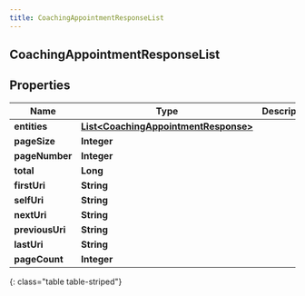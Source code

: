 ```yaml
---
title: CoachingAppointmentResponseList
---
```


## CoachingAppointmentResponseList

## Properties

| Name            | Type                                                                                               | Description | Notes      |
| --------------- | -------------------------------------------------------------------------------------------------- | ----------- | ---------- |
| **entities**    | <!----><!---->[**List&lt;CoachingAppointmentResponse&gt;**](CoachingAppointmentResponse.md)<!----> |             | [optional] |
| **pageSize**    | <!----><!---->**Integer**<!---->                                                                   |             | [optional] |
| **pageNumber**  | <!----><!---->**Integer**<!---->                                                                   |             | [optional] |
| **total**       | <!----><!---->**Long**<!---->                                                                      |             | [optional] |
| **firstUri**    | <!----><!---->**String**<!---->                                                                    |             | [optional] |
| **selfUri**     | <!----><!---->**String**<!---->                                                                    |             | [optional] |
| **nextUri**     | <!----><!---->**String**<!---->                                                                    |             | [optional] |
| **previousUri** | <!----><!---->**String**<!---->                                                                    |             | [optional] |
| **lastUri**     | <!----><!---->**String**<!---->                                                                    |             | [optional] |
| **pageCount**   | <!----><!---->**Integer**<!---->                                                                   |             | [optional] |

{: class="table table-striped"}
